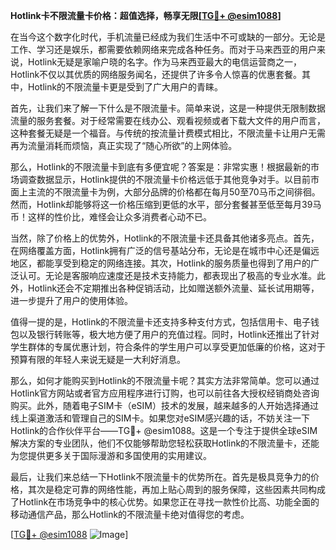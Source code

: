 **Hotlink卡不限流量卡价格：超值选择，畅享无限[[TG💪+ @esim1088](https://t.me/s/esim1088)]**

在当今这个数字化时代，手机流量已经成为我们生活中不可或缺的一部分。无论是工作、学习还是娱乐，都需要依赖网络来完成各种任务。而对于马来西亚的用户来说，Hotlink无疑是家喻户晓的名字。作为马来西亚最大的电信运营商之一，Hotlink不仅以其优质的网络服务闻名，还提供了许多令人惊喜的优惠套餐。其中，Hotlink的不限流量卡更是受到了广大用户的青睐。

首先，让我们来了解一下什么是不限流量卡。简单来说，这是一种提供无限制数据流量的服务套餐。对于经常需要在线办公、观看视频或者下载大文件的用户而言，这种套餐无疑是一个福音。与传统的按流量计费模式相比，不限流量卡让用户无需再为流量消耗而烦恼，真正实现了“随心所欲”的上网体验。

那么，Hotlink的不限流量卡到底有多便宜呢？答案是：非常实惠！根据最新的市场调查数据显示，Hotlink提供的不限流量卡价格远低于其他竞争对手。以目前市面上主流的不限流量卡为例，大部分品牌的价格都在每月50至70马币之间徘徊。然而，Hotlink却能够将这一价格压缩到更低的水平，部分套餐甚至低至每月39马币！这样的性价比，难怪会让众多消费者心动不已。

当然，除了价格上的优势外，Hotlink的不限流量卡还具备其他诸多亮点。首先，在网络覆盖方面，Hotlink拥有广泛的信号基站分布，无论是在城市中心还是偏远地区，都能享受到稳定的网络连接。其次，Hotlink的服务质量也得到了用户的广泛认可。无论是客服响应速度还是技术支持能力，都表现出了极高的专业水准。此外，Hotlink还会不定期推出各种促销活动，比如赠送额外流量、延长试用期等，进一步提升了用户的使用体验。

值得一提的是，Hotlink的不限流量卡还支持多种支付方式，包括信用卡、电子钱包以及银行转账等，极大地方便了用户的充值过程。同时，Hotlink还推出了针对学生群体的专属优惠计划，符合条件的学生用户可以享受更加低廉的价格，这对于预算有限的年轻人来说无疑是一大利好消息。

那么，如何才能购买到Hotlink的不限流量卡呢？其实方法非常简单。您可以通过Hotlink官方网站或者官方应用程序进行订购，也可以前往各大授权经销商处咨询购买。此外，随着电子SIM卡（eSIM）技术的发展，越来越多的人开始选择通过线上渠道激活和管理自己的SIM卡。如果您对eSIM感兴趣的话，不妨关注一下Hotlink的合作伙伴平台——TG💪+ @esim1088。这是一个专注于提供全球eSIM解决方案的专业团队，他们不仅能够帮助您轻松获取Hotlink的不限流量卡，还能为您提供更多关于国际漫游和多国使用的实用建议。

最后，让我们来总结一下Hotlink不限流量卡的优势所在。首先是极具竞争力的价格，其次是稳定可靠的网络性能，再加上贴心周到的服务保障，这些因素共同构成了Hotlink在市场竞争中的核心优势。如果您正在寻找一款性价比高、功能全面的移动通信产品，那么Hotlink的不限流量卡绝对值得您的考虑。

[[TG💪+ @esim1088](https://t.me/s/esim1088) ![Image](https://i.postimg.cc/4NQfJmqS/Snipaste-2025-05-13-00-14-12.png)]